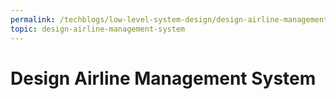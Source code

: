 ```yaml
---
permalink: /techblogs/low-level-system-design/design-airline-management-system
topic: design-airline-management-system
---
```


# Design Airline Management System

